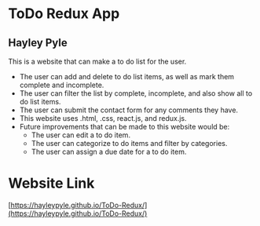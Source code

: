 # ToDo Redux App

## Hayley Pyle

This is a website that can make a to do list for the user. 
- The user can add and delete to do list items, as well as mark them complete and incomplete.
- The user can filter the list by complete, incomplete, and also show all to do list items.
- The user can submit the contact form for any comments they have. 
- This website uses .html, .css, react.js, and redux.js.
- Future improvements that can be made to this website would be:
    - The user can edit a to do item.
    - The user can categorize to do items and filter by categories. 
    - The user can assign a due date for a to do item. 

# Website Link
[https://hayleypyle.github.io/ToDo-Redux/](https://hayleypyle.github.io/ToDo-Redux/)
